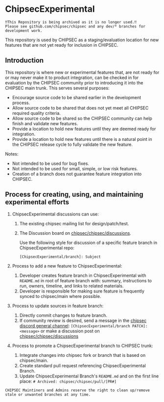 # ChipsecExperimental

```
‼️This Repository is being archived as it is no longer used.‼️
Please see github.com/chipsec/chipsec and any dev/* branches for development work.
```

This repository is used by CHIPSEC as a staging/evaluation location for new features that are not yet ready for inclusion in CHIPSEC.

## Introduction

This repository is where new or experimental features that, are not ready for or may never make it to product 
integration, can be checked in for evaluation by the CHIPSEC community prior to introducing it into the CHIPSEC main trunk.  This serves several purposes:

* Encourage source code to be shared earlier in the development process.
* Allow source code to be shared that does not yet meet all CHIPSEC required quality criteria.
* Allow source code to be shared so the CHIPSEC community can help finish and validate new features.
* Provide a location to hold new features until they are deemed ready for integration.
* Provide a location to hold new features until there is a natural point in the CHIPSEC release cycle to fully validate the new feature.

Notes:

* Not intended to be used for bug fixes.
* Not intended to be used for small, simple, or low risk features.
* Creation of a branch does not guarantee feature integration into CHIPSEC. 

## Process for creating, using, and maintaining experimental efforts

1) ChipsecExperimental discussions can use:
	1) The existing chipsec mailing list for design/patch/test.
	1) The Discussion board on [chipsec/chipsec/discussions](https://github.com/chipsec/chipsec/discussions).
	
		Use the following style for discussion of a specific feature branch in ChipsecExperimental repo:
    
		`[ChipsecExperimental/branch]: Subject`

1) Process to add a new feature to ChipsecExperimental:
	1) Developer creates feature branch in ChipsecExperimental with `README.md` in root of feature branch with: summary, instructions to run, owners, timeline, and links to related materials.
	1) Developer is responsible for making sure feature is frequently synced to chipsec/main where possible.


1) Process to update sources in feature branch:
	1) Directly commit changes to feature branch.
	1) If community review is desired, send a message in the [chipsec discord general channel](https://discord.gg/55pDAp2Kqc): `[ChipsecExperimental/branch PATCH]: <message>` or make a discussion post on [chipsec/chipsec/discussions](https://github.com/chipsec/chipsec/discussions)

1) Process to promote a ChipsecExperimental branch to CHIPSEC trunk:
	1) Integrate changes into chipsec fork or branch that is based on chipsec/main.
	1) Create standard pull request referencing ChipsecExperimental Branch.
	1) Update ChipsecExperimental Branch's `README.md` and on the first line place: ```# Archived: chipsec/chipsec/pull/[PR#]```
  
```
CHIPSEC Maintiners and Admins reserve the right to clean up/remove stale or unwanted branches at any time.
```
